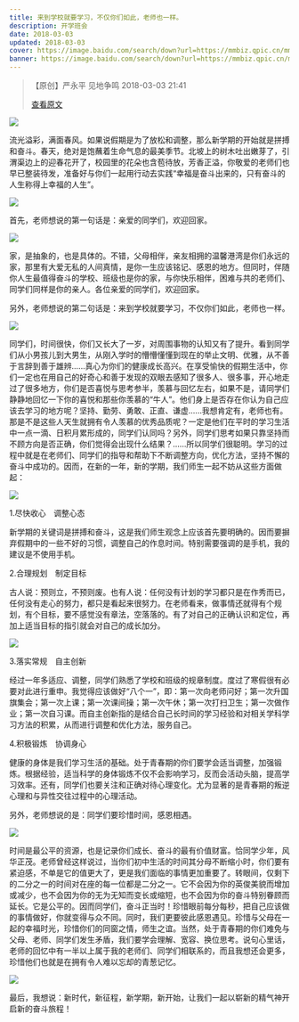 ```yaml
---
title: 来到学校就要学习，不仅你们如此，老师也一样。
description: 开学班会
date: 2018-03-03
updated: 2018-03-03
cover: https://image.baidu.com/search/down?url=https://mmbiz.qpic.cn/mmbiz_jpg/xl3JwT6CXCLQLm8Zv8wgC6poBYUvw8WLXUraPcrcBkH0jkicmBscNVfBLejiaJhicshVyDicCYO0TnkKvIOvtRJbPw/0
banner: https://image.baidu.com/search/down?url=https://mmbiz.qpic.cn/mmbiz_jpg/xl3JwT6CXCLQLm8Zv8wgC6poBYUvw8WLXUraPcrcBkH0jkicmBscNVfBLejiaJhicshVyDicCYO0TnkKvIOvtRJbPw/0
---
```


> 【原创】严永平 见地争鸣 2018-03-03 21:41
> 
> [查看原文](https://mp.weixin.qq.com/s/DqVZQzVKAxyZ0IH3QSnczw)

![](https://image.baidu.com/search/down?url=https://mmbiz.qpic.cn/mmbiz_jpg/xl3JwT6CXCLQLm8Zv8wgC6poBYUvw8WLQu9CC5TGSWN1xnjWl75ibvOkWbdNiaL2rXuI7mxpzF69oRxNMjjYjibibQ/640)

流光溢彩，满面春风。如果说假期是为了放松和调整，那么新学期的开始就是拼搏和奋斗。春天，绝对是饱蘸着生命气息的最美季节。北坡上的树木吐出嫩芽了，引渭渠边上的迎春花开了，校园里的花朵也含苞待放，芳香正溢，你敬爱的老师们也早已整装待发，准备好与你们一起用行动去实践“幸福是奋斗出来的，只有奋斗的人生称得上幸福的人生”。

![](https://image.baidu.com/search/down?url=https://mmbiz.qpic.cn/mmbiz_jpg/xl3JwT6CXCLQLm8Zv8wgC6poBYUvw8WLwo7DfvI0xbDeUUubtKhsqbBl1miahevDViaxhta9q5scboNthtsbiaictQ/640)

首先，老师想说的第一句话是：亲爱的同学们，欢迎回家。

![](https://image.baidu.com/search/down?url=https://mmbiz.qpic.cn/mmbiz_jpg/xl3JwT6CXCLQLm8Zv8wgC6poBYUvw8WLN6nrV9Z8QaN9RRsnAeZltxR9KoH20EwJONNWDf02lbvGnQBmth1J2g/640)

家，是抽象的，也是具体的。不错，父母相伴，亲友相拥的温馨港湾是你们永远的家，那里有大爱无私的人间真情，是你一生应该铭记、感恩的地方。但同时，伴随你人生最值得奋斗的学校、班级也是你的家，与你快乐相伴，困难与共的老师们、同学们同样是你的亲人。各位亲爱的同学们，欢迎回家。

另外，老师想说的第二句话是：来到学校就要学习，不仅你们如此，老师也一样。

![](https://image.baidu.com/search/down?url=https://mmbiz.qpic.cn/mmbiz_jpg/xl3JwT6CXCLQLm8Zv8wgC6poBYUvw8WLXpnNPHKITLaI9icwv5gOAqO5cGMdYEiaOkUSpKzD2J28CvNjS9oVle0g/640)

同学们，时间很快，你们又长大了一岁，对周围事物的认知又有了提升。看到同学们从小男孩儿到大男生，从刚入学时的懵懵懂懂到现在的举止文明、优雅，从不善于言辞到善于雄辨......真心为你们的健康成长高兴。在享受愉快的假期生活中，你们一定也在用自己的好奇心和善于发现的双眼去感知了很多人、很多事，开心地走过了很多地方，你们是否喜悦与思考参半，羡慕与回忆左右，如果不是，请同学们静静地回忆一下你的喜悦和那些你羡慕的“牛人”。他们身上是否存在你认为自己应该去学习的地方呢？坚持、勤劳、勇敢、正直、谦虚......我想肯定有，老师也有。那是不是这些人天生就拥有令人羡慕的优秀品质呢？一定是他们在平时的学习生活中一点一滴、日积月累形成的，同学们认同吗？另外，同学们思考如果只靠坚持而不顾方向是否正确，你们觉得会出现什么结果？......所以同学们很聪明。学习的过程中就是在老师们、同学们的指导和帮助下不断调整方向，优化方法，坚持不懈的奋斗中成功的。因而，在新的一年，新的学期，我们师生一起不妨从这些方面做起：

![](https://image.baidu.com/search/down?url=https://mmbiz.qpic.cn/mmbiz_jpg/xl3JwT6CXCLQLm8Zv8wgC6poBYUvw8WLsWBsQkicJFxZCTyPrf7WVEOO5E7A9t7GdLB8ommGr9BRTHQBgWwsfzA/640)

1.尽快收心　调整心态

新学期的关键词是拼搏和奋斗，这是我们师生观念上应该首先要明确的。因而要摒弃假期中的一些不好的习惯，调整自己的作息时间。特别需要强调的是手机，我的建议是不使用手机。

2.合理规划　制定目标

古人说：预则立，不预则废。也有人说：任何没有计划的学习都只是在作秀而已，任何没有走心的努力，都只是看起来很努力。在老师看来，做事情还就得有个规划，有个目标，要不感觉没有章法，空落落的。有了对自己的正确认识和定位，再加上适当目标的指引就会对自己的成长加分。

![](https://image.baidu.com/search/down?url=https://mmbiz.qpic.cn/mmbiz_jpg/xl3JwT6CXCLQLm8Zv8wgC6poBYUvw8WLDdCgStwHP7lMXDicLeVzkJpBib8xlAkVicibD5T9qhtJuwdejV6eNEYGtQ/640)

3.落实常规　自主创新

经过一年多适应、调整，同学们熟悉了学校和班级的规章制度。度过了寒假很有必要对此进行重申。我觉得应该做好“八个一”，即：第一次向老师问好；第一次升国旗集会；第一次上课；第一次课间操；第一次午休；第一次打扫卫生；第一次做作业；第一次自习课。而自主创新指的是结合自己长时间的学习经验和对相关学科学习方法的积累，从而进行调整和优化方法，服务自己。

4.积极锻炼　协调身心

健康的身体是我们学习生活的基础。处于青春期的你们要学会适当调整，加强锻炼。根据经验，适当科学的身体锻炼不仅不会影响学习，反而会活动头脑，提高学习效率。还有，同学们也要关注和正确对待心理变化。尤为显著的是青春期的叛逆心理和与异性交往过程中的心理活动。

另外，老师想说的是：同学们要珍惜时间，感恩相遇。

![](https://image.baidu.com/search/down?url=https://mmbiz.qpic.cn/mmbiz_jpg/xl3JwT6CXCLQLm8Zv8wgC6poBYUvw8WLFFInezXmHso59mWHdic6hMxSs0QaZqhz5FFpxdj5HKV0rVJRdBH3iaIw/640)

时间是最公平的资源，也是记录你们成长、奋斗的最有价值财富。恰同学少年，风华正茂。老师曾经这样说过，当你们初中生活的时间其分母不断缩小时，你们要有紧迫感，不单是它的值更大了，更是我们面临的事情更加重要了。转眼间，仅剩下的二分之一的时间对在座的每一位都是二分之一。它不会因为你的英俊美貌而增加或减少，也不会因为你的无为无知而变长或缩短，也不会因为你的奋斗特别眷顾而延长。它是公平的。因而同学们，奋斗正当时！珍惜眼前每分每秒，把自己应该做的事情做好，你就变得与众不同。同时，我们更要彼此感恩遇见。珍惜与父母在一起的幸福时光，珍惜你们的同窗之情，师生之谊。当然，处于青春期的你们难免与父母、老师、同学们发生矛盾，我们要学会理解、宽容、换位思考。说句心里话，老师的回忆中有一半以上属于我的老师们、同学们相联系的，而且我想还会更多，珍惜他们也就是在拥有令人难以忘却的青葱记忆。

![](https://image.baidu.com/search/down?url=https://mmbiz.qpic.cn/mmbiz_jpg/xl3JwT6CXCLQLm8Zv8wgC6poBYUvw8WLoTq0CYKgZGqTxv9MDtybAOfVWHAhaczCHL7IpMuA4kFuyXnEOVeBHg/640)

最后，我想说：新时代，新征程，新学期，新开始，让我们一起以崭新的精气神开启新的奋斗旅程！